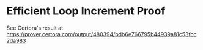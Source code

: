 # Efficient Loop Increment Proof

See Certora's result at https://prover.certora.com/output/480394/bdb6e766795b44939a81c53fcc2da983